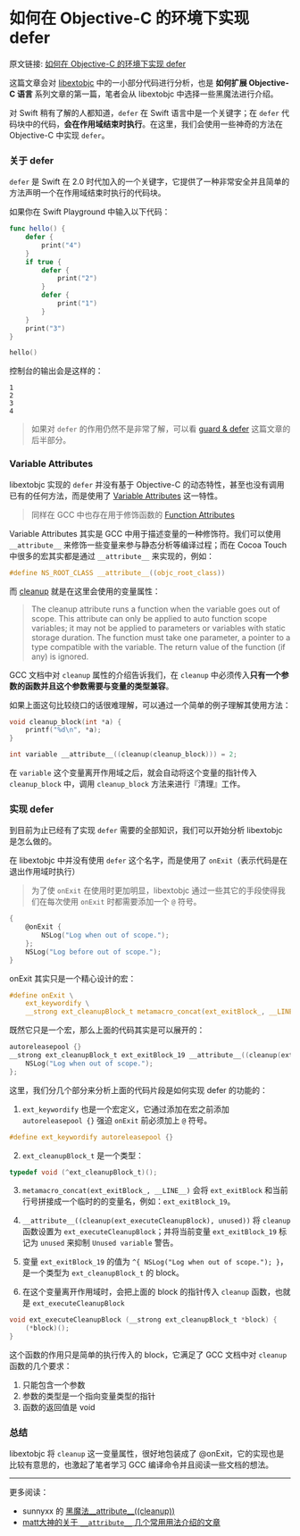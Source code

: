 # 如何在 Objective-C 的环境下实现 defer

<!--
create time: 2019-05-05 17:51:59
Author: <黄东鸿>
-->

原文链接: [如何在 Objective-C 的环境下实现 defer](https://draveness.me/defer)

这篇文章会对 [libextobjc](https://github.com/jspahrsummers/libextobjc) 中的一小部分代码进行分析，也是 **如何扩展 Objective-C 语言** 系列文章的第一篇，笔者会从 libextobjc 中选择一些黑魔法进行介绍。

对 Swift 稍有了解的人都知道，`defer` 在 Swift 语言中是一个关键字；在 `defer` 代码块中的代码，**会在作用域结束时执行**。在这里，我们会使用一些神奇的方法在 Objective-C 中实现 `defer`。

### 关于 defer

`defer` 是 Swift 在 2.0 时代加入的一个关键字，它提供了一种非常安全并且简单的方法声明一个在作用域结束时执行的代码块。

如果你在 Swift Playground 中输入以下代码：

```swift
func hello() {
    defer {
        print("4")
    }
    if true {
        defer {
            print("2")
        }
        defer {
            print("1")
        }
    }
    print("3")
}

hello()
```

控制台的输出会是这样的：

```
1
2
3
4
```

> 如果对 `defer` 的作用仍然不是非常了解，可以看 [guard & defer](https://nshipster.com/guard-and-defer/#defer) 这篇文章的后半部分。

### Variable Attributes

libextobjc 实现的 `defer` 并没有基于 Objective-C 的动态特性，甚至也没有调用已有的任何方法，而是使用了 [Variable Attributes](https://gcc.gnu.org/onlinedocs/gcc/Variable-Attributes.html) 这一特性。

> 同样在 GCC 中也存在用于修饰函数的 [Function Attributes](https://gcc.gnu.org/onlinedocs/gcc/Function-Attributes.html)

Variable Attributes 其实是 GCC 中用于描述变量的一种修饰符。我们可以使用 `__attribute__` 来修饰一些变量来参与静态分析等编译过程；而在 Cocoa Touch 中很多的宏其实都是通过 `__attribute__` 来实现的，例如：

```c
#define NS_ROOT_CLASS __attribute__((objc_root_class))
```

而 [cleanup](https://gcc.gnu.org/onlinedocs/gcc/Common-Variable-Attributes.html#Common-Variable-Attributes#cleanup) 就是在这里会使用的变量属性：

> The cleanup attribute runs a function when the variable goes out of scope. This attribute can only be applied to auto function scope variables; it may not be applied to parameters or variables with static storage duration. The function must take one parameter, a pointer to a type compatible with the variable. The return value of the function (if any) is ignored.

GCC 文档中对 `cleanup` 属性的介绍告诉我们，在 `cleanup` 中必须传入**只有一个参数的函数并且这个参数需要与变量的类型兼容**。

如果上面这句比较绕口的话很难理解，可以通过一个简单的例子理解其使用方法：

```c
void cleanup_block(int *a) {
    printf("%d\n", *a);
}

int variable __attribute__((cleanup(cleanup_block))) = 2;
```

在 `variable` 这个变量离开作用域之后，就会自动将这个变量的指针传入 `cleanup_block` 中，调用 `cleanup_block` 方法来进行『清理』工作。

### 实现 defer

到目前为止已经有了实现 `defer` 需要的全部知识，我们可以开始分析 libextobjc 是怎么做的。

在 libextobjc 中并没有使用 `defer` 这个名字，而是使用了 `onExit`（表示代码是在退出作用域时执行）

> 为了使 `onExit` 在使用时更加明显，libextobjc 通过一些其它的手段使得我们在每次使用 `onExit` 时都需要添加一个 `@` 符号。

```objective-c
{
    @onExit {
        NSLog("Log when out of scope.");
    };
    NSLog("Log before out of scope.");
}
```

onExit 其实只是一个精心设计的宏：

```c
#define onExit \
    ext_keywordify \
    __strong ext_cleanupBlock_t metamacro_concat(ext_exitBlock_, __LINE__) __attribute__((cleanup(ext_executeCleanupBlock), unused)) = ^
```

既然它只是一个宏，那么上面的代码其实是可以展开的：

```objective-c
autoreleasepool {}
__strong ext_cleanupBlock_t ext_exitBlock_19 __attribute__((cleanup(ext_executeCleanupBlock), unused)) = ^ {
    NSLog("Log when out of scope.");
};
```

这里，我们分几个部分来分析上面的代码片段是如何实现 defer 的功能的：

1. `ext_keywordify` 也是一个宏定义，它通过添加在宏之前添加 `autoreleasepool {}` 强迫 `onExit` 前必须加上 `@` 符号。

```c
#define ext_keywordify autoreleasepool {}
```

2. `ext_cleanupBlock_t` 是一个类型：

```objective-c
typedef void (^ext_cleanupBlock_t)();
```

3. `metamacro_concat(ext_exitBlock_, __LINE__)` 会将 `ext_exitBlock` 和当前行号拼接成一个临时的的变量名，例如：`ext_exitBlock_19`。

4. `__attribute__((cleanup(ext_executeCleanupBlock), unused))` 将 `cleanup` 函数设置为 `ext_executeCleanupBlock`；并将当前变量 `ext_exitBlock_19` 标记为 `unused` 来抑制 `Unused variable` 警告。

5. 变量 `ext_exitBlock_19` 的值为 `^{ NSLog("Log when out of scope."); }`，是一个类型为 `ext_cleanupBlock_t` 的 block。

6. 在这个变量离开作用域时，会把上面的 block 的指针传入 `cleanup` 函数，也就是 `ext_executeCleanupBlock`

```c
void ext_executeCleanupBlock (__strong ext_cleanupBlock_t *block) {
    (*block)();
}
```

这个函数的作用只是简单的执行传入的 block，它满足了 GCC 文档中对 `cleanup` 函数的几个要求：

1. 只能包含一个参数
2. 参数的类型是一个指向变量类型的指针
3. 函数的返回值是 void

### 总结

libextobjc 将 `cleanup` 这一变量属性，很好地包装成了 @onExit，它的实现也是比较有意思的，也激起了笔者学习 GCC 编译命令并且阅读一些文档的想法。

----

更多阅读：

* sunnyxx 的 [黑魔法__attribute__((cleanup))](https://blog.sunnyxx.com/2014/09/15/objc-attribute-cleanup/)
* [matt大神的关于 `__attribute__` 几个常用用法介绍的文章](https://nshipster.com/__attribute__/)
